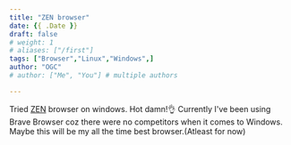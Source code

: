 ```yaml
---
title: "ZEN browser"
date: {{ .Date }}
draft: false
# weight: 1
# aliases: ["/first"]
tags: ["Browser","Linux","Windows",]
author: "OGC"
# author: ["Me", "You"] # multiple authors

---
```


Tried [ZEN](https://www.zen-browser.app/) browser on windows. Hot damn!👌
Currently I've been using Brave Browser coz there were no competitors when it comes to Windows.
Maybe this will be my all the time best browser.(Atleast for now)
